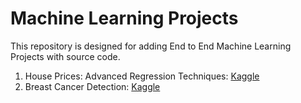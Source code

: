 # Machine Learning Projects

This repository is designed for adding End to End Machine Learning Projects with source code.

1. House Prices: Advanced Regression Techniques: [Kaggle](https://www.kaggle.com/c/house-prices-advanced-regression-techniques) 
2. Breast Cancer Detection: [Kaggle](https://www.kaggle.com/uciml/breast-cancer-wisconsin-data/kernels)

